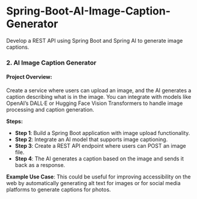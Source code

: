 # Spring-Boot-AI-Image-Caption-Generator

Develop a REST API using Spring Boot and Spring AI to generate image captions.

### 2. **AI Image Caption Generator**

#### Project Overview:

Create a service where users can upload an image, and the AI generates a caption describing what is in the image. You
can integrate with models like OpenAI’s DALL·E or Hugging Face Vision Transformers to handle image processing and
caption generation.

**Steps:**

- **Step 1**: Build a Spring Boot application with image upload functionality.
- **Step 2**: Integrate an AI model that supports image captioning.
- **Step 3**: Create a REST API endpoint where users can POST an image file.
- **Step 4**: The AI generates a caption based on the image and sends it back as a response.

**Example Use Case**:
This could be useful for improving accessibility on the web by automatically generating alt text for images or for
social media platforms to generate captions for photos.